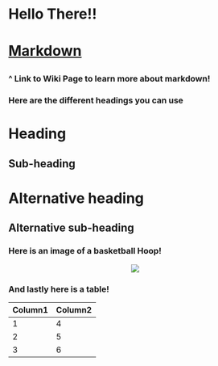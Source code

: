 <H1> Hello There!! <H1>
  
[Markdown](https://en.wikipedia.org/wiki/Markdown)
<H3> ^ Link to Wiki Page to learn more about markdown! </H3>
  
  
  
<H3> Here are the different headings you can use </H3>
<h1>Heading</h1>

<h2>Sub-heading</h2>

<h1>Alternative heading</h1>

<h2>Alternative sub-heading</h2>
  
 
<H3> Here is an image of a basketball Hoop! </H3>
<p align="center">
  <img src=https://cdn.pixabay.com/photo/2012/04/13/18/36/backboard-33205_1280.png>
</p>
  
  
  
 <H3> And lastly here is a table! </H3>
  
  | Column1      |Column2|
| ----------- | ----------- |
| 1      |4 |
| 2   |5 |
| 3   | 6 |

